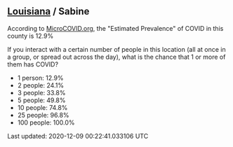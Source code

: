 
## [Louisiana](/united-states/louisiana) / Sabine

According to [MicroCOVID.org](http://microcovid.org),
the "Estimated Prevalence" of COVID in this county is 12.9%

If you interact with a certain number of people in this location
(all at once in a group, or spread out across the day), what is the chance that
1 or more of them has COVID?

- 1 person: 12.9%
- 2 people: 24.1%
- 3 people: 33.8%
- 5 people: 49.8%
- 10 people: 74.8%
- 25 people: 96.8%
- 100 people: 100.0%

Last updated: 2020-12-09 00:22:41.033106 UTC
